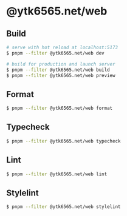 # @ytk6565.net/web

## Build

```bash
# serve with hot reload at localhost:5173
$ pnpm --filter @ytk6565.net/web dev

# build for production and launch server
$ pnpm --filter @ytk6565.net/web build
$ pnpm --filter @ytk6565.net/web preview
```

## Format

```bash
$ pnpm --filter @ytk6565.net/web format
```

## Typecheck

```bash
$ pnpm --filter @ytk6565.net/web typecheck
```

## Lint

```bash
$ pnpm --filter @ytk6565.net/web lint
```

## Stylelint

```bash
$ pnpm --filter @ytk6565.net/web stylelint
```
